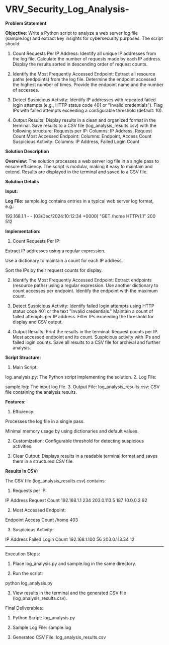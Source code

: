 # VRV_Security_Log_Analysis-

**Problem Statement**

**Objective**: Write a Python script to analyze a web server log file (sample.log) and extract key insights for cybersecurity purposes. The script should:
1. Count Requests Per IP Address:
Identify all unique IP addresses from the log file.
Calculate the number of requests made by each IP address.
Display the results sorted in descending order of request counts.

2. Identify the Most Frequently Accessed Endpoint:
Extract all resource paths (endpoints) from the log file.
Determine the endpoint accessed the highest number of times.
Provide the endpoint name and the number of accesses.
3. Detect Suspicious Activity:
Identify IP addresses with repeated failed login attempts (e.g., HTTP status code 401 or "Invalid credentials").
Flag IPs with failed attempts exceeding a configurable threshold (default: 10).
4. Output Results:
Display results in a clean and organized format in the terminal.
Save results to a CSV file (log_analysis_results.csv) with the following structure:
Requests per IP: Columns: IP Address, Request Count
Most Accessed Endpoint: Columns: Endpoint, Access Count
Suspicious Activity: Columns: IP Address, Failed Login Count


**Solution Description**

**Overview:** The solution processes a web server log file in a single pass to ensure efficiency. The script is modular, making it easy to maintain and extend. Results are displayed in the terminal and saved to a CSV file.

**Solution Details**

**Input:**

**Log File:** sample.log contains entries in a typical web server log format, e.g.:

192.168.1.1 - - [03/Dec/2024:10:12:34 +0000] "GET /home HTTP/1.1" 200 512


**Implementation:**

1. Count Requests Per IP:

Extract IP addresses using a regular expression.

Use a dictionary to maintain a count for each IP address.

Sort the IPs by their request counts for display.


2. Identify the Most Frequently Accessed Endpoint:
Extract endpoints (resource paths) using a regular expression.
Use another dictionary to count accesses per endpoint.
Identify the endpoint with the maximum count.

3. Detect Suspicious Activity:
Identify failed login attempts using HTTP status code 401 or the text "Invalid credentials."
Maintain a count of failed attempts per IP address.
Filter IPs exceeding the threshold for display and CSV output.
4. Output Results:
Print the results in the terminal:
Request counts per IP.
Most accessed endpoint and its count.
Suspicious activity with IPs and failed login counts.
Save all results to a CSV file for archival and further analysis.


**Script Structure:**

1. Main Script:

log_analysis.py: The Python script implementing the solution.
2. Log File:

sample.log: The input log file.
3. Output File:
log_analysis_results.csv: CSV file containing the analysis results.


**Features:**

1. Efficiency:

Processes the log file in a single pass.

Minimal memory usage by using dictionaries and default values.

2. Customization:
Configurable threshold for detecting suspicious activities.

3. Clear Output:
Displays results in a readable terminal format and saves them in a structured CSV file.


**Results in CSV:**

The CSV file (log_analysis_results.csv) contains:

1. Requests per IP:

IP Address           Request Count
192.168.1.1          234
203.0.113.5          187
10.0.0.2             92


2. Most Accessed Endpoint:

Endpoint             Access Count
/home                403


3. Suspicious Activity:

IP Address           Failed Login Count
192.168.1.100        56
203.0.113.34         12




---

Execution Steps:

1. Place log_analysis.py and sample.log in the same directory.


2. Run the script:

python log_analysis.py


3. View results in the terminal and the generated CSV file (log_analysis_results.csv).


Final Deliverables:

1. Python Script: log_analysis.py


2. Sample Log File: sample.log


3. Generated CSV File: log_analysis_results.csv
